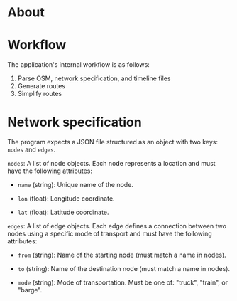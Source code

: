 # About

# Workflow
The application's internal workflow is as follows:
1. Parse OSM, network specification, and timeline files
2. Generate routes
3. Simplify routes
# Network specification
The program expects a JSON file structured as an object with two keys: `nodes` and `edges`.

`nodes`:
 A list of node objects. Each node represents a location and must have the following attributes:

* `name` (string): Unique name of the node.

* `lon` (float): Longitude coordinate.

* `lat` (float): Latitude coordinate.

`edges`: A list of edge objects. Each edge defines a connection between two nodes using a specific mode of transport and must have the following attributes:

* `from` (string): Name of the starting node (must match a name in nodes).

* `to` (string): Name of the destination node (must match a name in nodes).

* `mode` (string): Mode of transportation. Must be one of: "truck", "train", or "barge".
